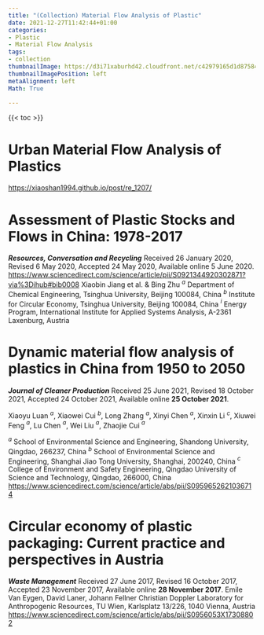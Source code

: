 ```yaml
---
title: "(Collection) Material Flow Analysis of Plastic"
date: 2021-12-27T11:42:44+01:00
categories:
- Plastic
- Material Flow Analysis
tags:
- collection
thumbnailImage: https://d3i71xaburhd42.cloudfront.net/c42979165d1d87584a25b8ba488b0ae74333a36e/15-Figure4-1.png
thumbnailImagePosition: left
metaAlignment: left
Math: True

---
```

<!--more-->

{{< toc >}}

# Urban Material Flow Analysis of Plastics
https://xiaoshan1994.github.io/post/re_1207/

# Assessment of Plastic Stocks and Flows in China: 1978-2017
***Resources, Conversation and Recycling***
Received 26 January 2020, Revised 6 May 2020, Accepted 24 May 2020, Available online 5 June 2020.
https://www.sciencedirect.com/science/article/pii/S0921344920302871?via%3Dihub#bib0008
Xiaobin Jiang et al. & Bing Zhu
$^a$ Department of Chemical Engineering, Tsinghua University, Beijing 100084, China
$^b$ Institute for Circular Economy, Tsinghua University, Beijing 100084, China
$^i$ Energy Program, International Institute for Applied Systems Analysis, A-2361 Laxenburg, Austria

# Dynamic material flow analysis of plastics in China from 1950 to 2050
***Journal of Cleaner Production***
Received 25 June 2021, Revised 18 October 2021, Accepted 24 October 2021, Available online **25 October 2021**.

Xiaoyu Luan $^a$, Xiaowei Cui $^b$, Long Zhang $^a$, Xinyi Chen $^a$, Xinxin Li $^c$, Xiuwei Feng $^a$, Lu Chen $^a$, Wei Liu $^a$, Zhaojie Cui $^a$

$^a$ School of Environmental Science and Engineering, Shandong University, Qingdao, 266237, China
$^b$ School of Environmental Science and Engineering, Shanghai Jiao Tong University, Shanghai, 200240, China
$^c$ College of Environment and Safety Engineering, Qingdao University of Science and Technology, Qingdao, 266000, China
https://www.sciencedirect.com/science/article/abs/pii/S0959652621036714

# Circular economy of plastic packaging: Current practice and perspectives in Austria
***Waste Management***
Received 27 June 2017, Revised 16 October 2017, Accepted 23 November 2017, Available online **28 November 2017**.
Emile Van Eygen, David Laner, Johann Fellner
Christian Doppler Laboratory for Anthropogenic Resources, TU Wien, Karlsplatz 13/226, 1040 Vienna, Austria
https://www.sciencedirect.com/science/article/abs/pii/S0956053X17308802
